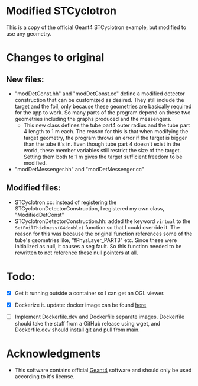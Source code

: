 # Modified STCyclotron

This is a copy of the official Geant4 STCyclotron example, but modified to use any geometry.

# Changes to original
## New files: 
- "modDetConst.hh" and "modDetConst.cc" define a modified detector construction that can be customized as desired. They still include the target and the foil, only because these geometries are basically required for the app to work. So many parts of the program depend on these two geometries including the graphs produced and the messengers.
  - This new class defines the tube part4 outer radius and the tube part 4 length to 1 m each. The reason for this is that when modifying the target geometry, the program throws an error if the target is bigger than the tube it's in. Even though tube part 4 doesn't exist in the world, these member variables still restrict the size of the target. Setting them both to 1 m gives the target sufficient freedom to be modified.
- "modDetMessenger.hh" and "modDetMessenger.cc"
  
## Modified files:
- STCyclotron.cc: instead of registering the STCyclotronDetectorConstruction, I registered my own class, "ModifiedDetConst"
- STCyclotronDetectorConstruction.hh: added the keyword `virtual` to the `SetFoilThickness(G4double)` function so that I could override it. The reason for this was because the original function references some of the tube's geometries like, "fPhysLayer_PART3" etc. Since these were initialized as null, it causes a seg fault. So this function needed to be rewritten to not reference these null pointers at all.

# Todo:
- [x] Get it running outside a container so I can get an OGL viewer.
- [x] Dockerize it. update: docker image can be found [here](https://hub.docker.com/repository/docker/john9francis/modified_stcyclotron)
- [ ] Implement Dockerfile.dev and Dockerfile separate images. Dockerfile should take the stuff from a GitHub release using wget, and Dockerfile.dev should install git and pull from main. 


# Acknowledgments
- This software contains official [Geant4](https://geant4.web.cern.ch/) software and should only be used according to it's license. 
